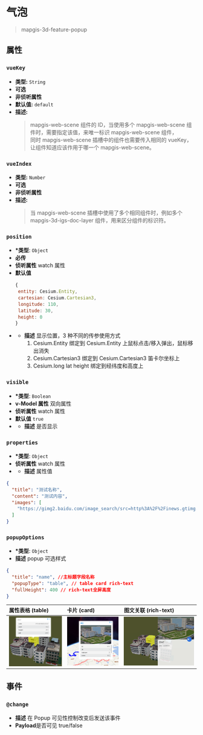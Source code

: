 # 气泡

> mapgis-3d-feature-popup

## 属性

### `vueKey`

- **类型:** `String`
- **可选**
- **非侦听属性**
- **默认值:** `default`
- **描述:**
  > mapgis-web-scene 组件的 ID，当使用多个 mapgis-web-scene 组件时，需要指定该值，来唯一标识 mapgis-web-scene 组件，<br/>
  > 同时 mapgis-web-scene 插槽中的组件也需要传入相同的 vueKey，让组件知道应该作用于哪一个 mapgis-web-scene。

### `vueIndex`

- **类型:** `Number`
- **可选**
- **非侦听属性**
- **描述:**
  > 当 mapgis-web-scene 插槽中使用了多个相同组件时，例如多个 mapgis-3d-igs-doc-layer 组件，用来区分组件的标识符。

### `position`

- **\*类型**: `Object`
- **必传**
- **侦听属性** watch 属性
- **默认值**
  ```js
  {
   entity: Cesium.Entity,
   cartesian: Cesium.Cartesian3,
   longitude: 110,
   latitude: 30,
   height: 0
  }
  ```
- - **描述** 显示位置，3 种不同的传参使用方式
    1. Cesium.Entity 绑定到 Cesium.Entity 上鼠标点击/移入弹出，鼠标移出消失
    2. Cesium.Cartesian3 绑定到 Cesium.Cartesian3 笛卡尔坐标上
    3. Cesium.long lat height 绑定到经纬度和高度上

### `visible`

- **\*类型**: `Boolean`
- **v-Model 属性** 双向属性
- **侦听属性** watch 属性
- **默认值** `true`
- - **描述** 是否显示

### `properties`

- **\*类型**: `Object`
- **侦听属性** watch 属性
- - **描述** 属性值

```json
{
  "title": "测试名称",
  "content": "测试内容",
  "images": [
    "https://gimg2.baidu.com/image_search/src=http%3A%2F%2Finews.gtimg.com%2Fnewsapp_bt%2F0%2F14090176146%2F1000&refer=http%3A%2F%2Finews.gtimg.com&app=2002&size=f9999,10000&q=a80&n=0&g=0n&fmt=jpeg?sec=1640522366&t=d53479c6c63e01c044bc210c2fcdba90"
  ]
}
```

### `popupOptions`

- **\*类型**: `Object`
- **描述** popup 可选样式

```json
{
  "title": "name", //主标题字段名称
  "popupType": "table", // table card rich-text
  "fullHeight": 400 // rich-text全屏高度
}
```

| 属性表格 (table)                | 卡片 (card)                | 图文关联 (rich-text)                |
| :------------------------------ | :------------------------- | :---------------------------------- |
| ![属性表格](./images/table.png) | ![卡片](./images/card.png) | ![图文关联](./images/rich-text.png) |

## 事件

### `@change`

- **描述** 在 Popup 可见性控制改变后发送该事件
- **Payload**是否可见 true/false
